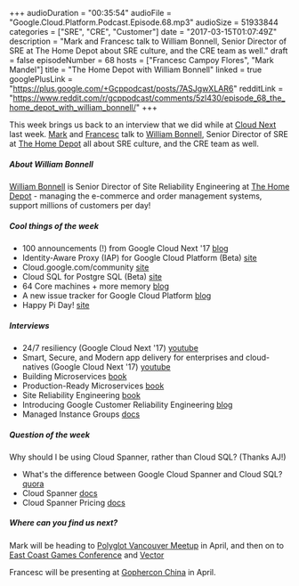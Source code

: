 +++
audioDuration = "00:35:54"
audioFile = "Google.Cloud.Platform.Podcast.Episode.68.mp3"
audioSize = 51933844
categories = ["SRE", "CRE", "Customer"]
date = "2017-03-15T01:07:49Z"
description = "Mark and Francesc talk to William Bonnell, Senior Director of SRE at The Home Depot about SRE culture, and the CRE team as well."
draft = false
episodeNumber = 68
hosts = ["Francesc Campoy Flores", "Mark Mandel"]
title = "The Home Depot with William Bonnell"
linked = true
googlePlusLink = "https://plus.google.com/+Gcppodcast/posts/7ASJgwXLAR6"
redditLink = "https://www.reddit.com/r/gcppodcast/comments/5zl430/episode_68_the_home_depot_with_william_bonnell/"
+++

This week brings us back to an interview that we did while at [Cloud Next](https://cloudnext.withgoogle.com/) last week.
[Mark](https://twitter.com/Neurotic) and [Francesc](https://twitter.com/francesc) talk to 
[William Bonnell](https://www.linkedin.com/in/williambonnell/), Senior Director of SRE at
[The Home Depot](http://www.homedepot.com/) all about SRE culture, and the CRE team as well.

<!--more-->

##### About William Bonnell

[William Bonnell](https://www.linkedin.com/in/williambonnell/) is Senior Director of 
Site Reliability Engineering at [The Home Depot](http://www.homedepot.com/) - managing the e-commerce
and order management systems, support millions of customers per day!

##### Cool things of the week

- 100 announcements (!) from Google Cloud Next '17 [blog](https://blog.google/topics/google-cloud/100-announcements-google-cloud-next-17/)
 - Identity-Aware Proxy (IAP) for Google Cloud Platform (Beta) [site](https://cloud.google.com/iap)
 - Cloud.google.com/community [site](https://cloud.google.com/community/)
 - Cloud SQL for Postgre SQL (Beta) [site](https://cloud.google.com/sql/)
 - 64 Core machines + more memory [blog](https://cloudplatform.googleblog.com/2017/02/Google-Cloud-Platform-your-Next-home-in-the-cloud.html)
- A new issue tracker for Google Cloud Platform [blog](https://cloudplatform.googleblog.com/2017/03/a-new-issue-tracker-for-Google-Cloud-Platformud.html) 
- Happy Pi Day! [site](https://pi.delivery/)

##### Interviews

- 24/7 resiliency (Google Cloud Next '17) [youtube](https://www.youtube.com/watch?v=6sHI6U92KvQ)
- Smart, Secure, and Modern app delivery for enterprises and cloud-natives (Google Cloud Next '17) [youtube](https://www.youtube.com/watch?v=v7U4oH1XnPw)
- Building Microservices [book](http://shop.oreilly.com/product/0636920033158.do)
- Production-Ready Microservices [book](http://shop.oreilly.com/product/0636920053675.do)
- Site Reliability Engineering [book](https://landing.google.com/sre/book.html)
- Introducing Google Customer Reliability Engineering [blog](https://cloudplatform.googleblog.com/2016/10/introducing-a-new-era-of-customer-support-Google-Customer-Reliability-Engineering.html)
- Managed Instance Groups [docs](https://cloud.google.com/compute/docs/instance-groups/creating-groups-of-managed-instances)

##### Question of the week

Why should I be using Cloud Spanner, rather than Cloud SQL? (Thanks AJ!)

- What's the difference between Google Cloud Spanner and Cloud SQL? [quora](https://www.quora.com/Whats-the-difference-between-Google-Cloud-Spanner-and-Cloud-SQL/answer/Zdenko-Hrcek)
- Cloud Spanner [docs](https://cloud.google.com/spanner/docs/)
- Cloud Spanner Pricing [docs](https://cloud.google.com/spanner/pricing)

##### Where can you find us next?

Mark will be heading to [Polyglot Vancouver Meetup](https://www.meetup.com/PolyglotVancouver/events/238312555/) in April,
and then on to [East Coast Games Conference](http://ecgconf.com/) and [Vector](http://vectorconf.com/)

Francesc will be presenting at [Gophercon China](http://www.bagevent.com/event/357764) in April.  
